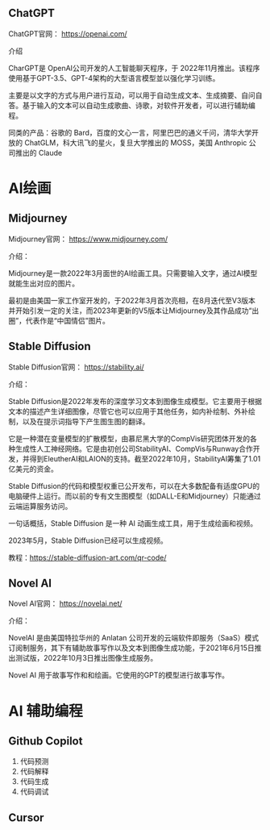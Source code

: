 ## ChatGPT

ChatGPT官网： https://openai.com/

介绍

CharGPT是 OpenAI公司开发的人工智能聊天程序，于 2022年11月推出。该程序使用基于GPT-3.5、GPT-4架构的大型语言模型並以强化学习训练。

主要是以文字的方式与用户进行互动，可以用于自动生成文本、生成摘要、自问自答。基于输入的文本可以自动生成歌曲、诗歌，对软件开发者，可以进行辅助编程。

同类的产品：谷歌的 Bard，百度的文心一言，阿里巴巴的通义千问，清华大学开放的 ChatGLM，科大讯飞的星火，复旦大学推出的 MOSS，美国 Anthropic 公司推出的 Claude

# AI绘画

## Midjourney

Midjourney官网： https://www.midjourney.com/

介绍：

Midjourney是一款2022年3月面世的AI绘画工具。只需要输入文字，通过AI模型就能生出对应的图片。

最初是由美国一家工作室开发的，于2022年3月首次亮相，在8月迭代至V3版本并开始引发一定的关注，而2023年更新的V5版本让Midjourney及其作品成功“出圈”，代表作是“中国情侣”图片。

 

## Stable Diffusion

Stable Diffusion官网： https://stability.ai/

介绍：

Stable Diffusion是2022年发布的深度学习文本到图像生成模型。它主要用于根据文本的描述产生详细图像，尽管它也可以应用于其他任务，如内补绘制、外补绘制，以及在提示词指导下产生图生图的翻译。

它是一种潜在变量模型的扩散模型，由慕尼黑大学的CompVis研究团体开发的各种生成性人工神经网络。它是由初创公司StabilityAI、CompVis与Runway合作开发，并得到EleutherAI和LAION的支持。截至2022年10月，StabilityAI筹集了1.01亿美元的资金。

Stable Diffusion的代码和模型权重已公开发布，可以在大多数配备有适度GPU的电脑硬件上运行。而以前的专有文生图模型（如DALL-E和Midjourney）只能通过云端运算服务访问。

一句话概括，Stable Diffusion 是一种 AI 动画生成工具，用于生成绘画和视频。

2023年5月，Stable Diffusion已经可以生成视频。



 教程：https://stable-diffusion-art.com/qr-code/



## Novel AI

Novel AI官网： https://novelai.net/

介绍：

NovelAI 是由美国特拉华州的 Anlatan 公司开发的云端软件即服务（SaaS）模式订阅制服务，其下有辅助故事写作以及文本到图像生成功能，于2021年6月15日推出测试版，2022年10月3日推出图像生成服务。

Novel AI 用于故事写作和和绘画。它使用的GPT的模型进行故事写作。



# AI 辅助编程

## Github Copilot 

1. 代码预测
2. 代码解释
3. 代码生成
4. 代码调试

## Cursor